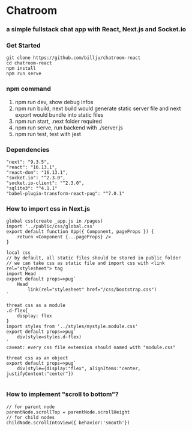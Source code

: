 # Chatroom
### a simple fullstack chat app with React, Next.js and Socket.io

### Get Started
```
git clone https://github.com/billju/chatroom-react
cd chatroom-react
npm install
npm run serve
```
### npm command
1. npm run dev, show debug infos
2. npm run build, next build would generate static server file and next export would bundle into static files
3. npm run start, .next folder required
4. npm run serve, run backend with ./server.js
5. npm run test, test with jest
### Dependencies
```
"next": "9.3.5",
"react": "16.13.1",
"react-dom": "16.13.1",
"socket.io": "^2.3.0",
"socket.io-client": "^2.3.0",
"sqlite3": "^4.1.1"
"babel-plugin-transform-react-pug": "^7.0.1"
```
### How to import css in Next.js
```
global css(create _app.js in /pages)
import '../public/css/global.css'
export default function App({ Component, pageProps }) {
    return <Component {...pageProps} />
}

local css
// by default, all static files should be stored in public folder
// we can take css as static file and import css with <link rel="stylesheet"> tag
import Head 
export default props=>pug`
    Head
        link(rel="stylesheet" href="/css/bootstrap.css")
`

threat css as a module
.d-flex{
    display: flex
}
import styles from '../styles/mystyle.module.css'
export default props=>pug`
    div(style=styles.d-flex)
`
caveat: every css file extension should named with "module.css"

threat css as an object
export default props=>pug`
    div(style={display:"flex", alignItems:"center, justifyContent:"center"})
`
```
### How to implement "scroll to bottom"?
```
// for parent node
parentNode.scrollTop = parentNode.scrollHeight
// for child nodes
childNode.scrollIntoView({ behavior:'smooth'})
```